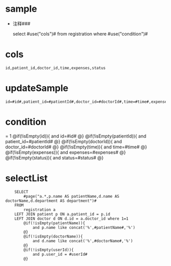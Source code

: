 sample
===
* 注释###

    select #use("cols")# from registration  where  #use("condition")#

cols
===
	id,patient_id,doctor_id,time,expenses,status

updateSample
===

	id=#id#,patient_id=#patientId#,doctor_id=#doctorId#,time=#time#,expenses=#expenses#,status=#status#

condition
===
= 1
    @if(!isEmpty(id)){
     and id=#id#
    @}
    @if(!isEmpty(patientId)){
     and patient_id=#patientId#
    @}
    @if(!isEmpty(doctorId)){
     and doctor_id=#doctorId#
    @}
    @if(!isEmpty(time)){
     and time=#time#
    @}
    @if(!isEmpty(expenses)){
     and expenses=#expenses#
    @}
    @if(!isEmpty(status)){
     and status=#status#
    @}
    
    
selectList
===     
        SELECT
        	#page("a.*,p.name AS patientName,d.name AS doctorName,d.department AS department")#
        FROM
        	registration a
        LEFT JOIN patient p ON a.patient_id = p.id
        LEFT JOIN doctor d ON d.id = a.doctor_id where 1=1
            @if(!isEmpty(patientName)){
                and p.name like concat('%',#patientName#,'%')
            @}
            @if(!isEmpty(doctorName)){
                and d.name like concat('%',#doctorName#,'%')
            @}
            @if(!isEmpty(userId)){
                and p.user_id = #userId#
            @}

